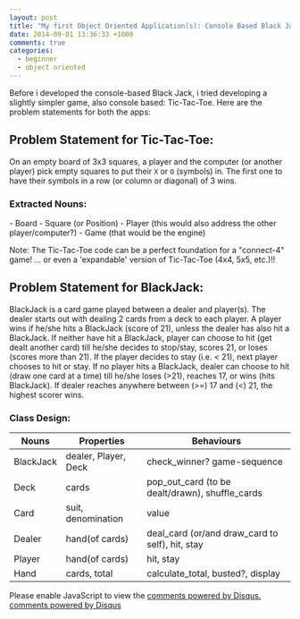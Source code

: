 ```yaml
---
layout: post
title: "My first Object Oriented Application(s): Console Based Black Jack"
date: 2014-09-01 13:36:33 +1000
comments: true
categories: 
  - beginner
  - object oriented
---
```

Before i developed the console-based Black Jack, i tried developing a slightly simpler game, also console based: Tic-Tac-Toe. Here are the problem statements for both the apps:

<!-- more -->

## Problem Statement for Tic-Tac-Toe:
On an empty board of 3x3 squares, a player and the computer (or another player) pick empty squares to put their ```X``` or `O` (symbols) in. The first one to have their symbols in a row (or column or diagonal) of 3 wins.

<h3 class='no_extra_new_line'>Extracted Nouns:</h3>
- Board
- Square (or Position)
- Player (this would also address the other player/computer?)
- Game (that would be the engine)

Note: The Tic-Tac-Toe code can be a perfect foundation for a "connect-4" game!
  ... or even a 'expandable' version of Tic-Tac-Toe (4x4, 5x5, etc.)!!

## Problem Statement for BlackJack:
BlackJack is a card game played between a dealer and player(s). The dealer starts out with dealing 2 cards from a deck to each player. A player wins if he/she hits a BlackJack (score of 21), unless the dealer has also hit a BlackJack. If neither have hit a BlackJack, player can choose to hit (get dealt another card) till he/she decides to stop/stay, scores 21, or loses (scores more than 21). If the player decides to stay (i.e. < 21), next player chooses to hit or stay. If no player hits a BlackJack, dealer can choose to hit (draw one card at a time) till he/she loses (>21), reaches 17, or wins (hits BlackJack). If dealer reaches anywhere between (>=) 17 and (<) 21, the highest scorer wins.

### Class Design:

|Nouns       | Properties | Behaviours|
|------------|------------|-----------|
|BlackJack   |  dealer, Player, Deck | check_winner? game-sequence|
|Deck        |  cards |  pop_out_card (to be dealt/drawn), shuffle_cards|
|Card        |  suit, denomination | value|
|Dealer      |  hand(of cards) | deal_card (or/and draw_card to self), hit, stay|
|Player      |  hand(of cards) | hit, stay|
|Hand        |  cards, total | calculate_total, busted?, display|


<div id="disqus_thread"></div>
<script type="text/javascript">
    /* * * CONFIGURATION VARIABLES: EDIT BEFORE PASTING INTO YOUR WEBPAGE * * */
    var disqus_shortname = 'ppjgithubio'; // required: replace example with your forum shortname

    /* * * DON'T EDIT BELOW THIS LINE * * */
    (function() {
        var dsq = document.createElement('script'); dsq.type = 'text/javascript'; dsq.async = true;
        dsq.src = '//' + disqus_shortname + '.disqus.com/embed.js';
        (document.getElementsByTagName('head')[0] || document.getElementsByTagName('body')[0]).appendChild(dsq);
    })();
</script>
<noscript>Please enable JavaScript to view the <a href="http://disqus.com/?ref_noscript">comments powered by Disqus.</a></noscript>
<a href="http://disqus.com" class="dsq-brlink">comments powered by <span class="logo-disqus">Disqus</span></a>
